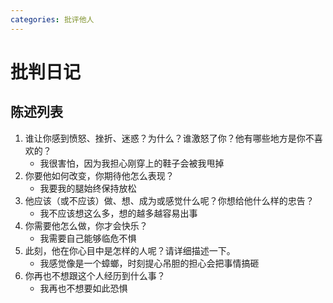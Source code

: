 ```yaml
---
categories: 批评他人
---
```


# 批判日记

## 陈述列表

1. 谁让你感到愤怒、挫折、迷惑？为什么？谁激怒了你？他有哪些地方是你不喜欢的？
    - 我很害怕，因为我担心刚穿上的鞋子会被我甩掉
2. 你要他如何改变，你期待他怎么表现？
    - 我要我的腿始终保持放松
3. 他应该（或不应该）做、想、成为或感觉什么呢？你想给他什么样的忠告？
    - 我不应该想这么多，想的越多越容易出事
4. 你需要他怎么做，你才会快乐？
    - 我需要自己能够临危不惧
5. 此刻，他在你心目中是怎样的人呢？请详细描述一下。
    - 我感觉像是一个蟑螂，时刻提心吊胆的担心会把事情搞砸
6. 你再也不想跟这个人经历到什么事？
    - 我再也不想要如此恐惧

